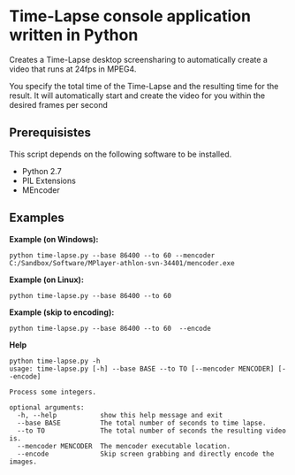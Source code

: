 Time-Lapse console application written in Python
================================================

Creates a Time-Lapse desktop screensharing to automatically
create a video that runs at 24fps in MPEG4.

You specify the total time of the Time-Lapse and the resulting
time for the result. It will automatically start and create
the video for you within the desired frames per second

Prerequisistes
--------------

This script depends on the following software to be installed.

 * Python 2.7
 * PIL Extensions
 * MEncoder

Examples
--------
**Example (on Windows):**

    python time-lapse.py --base 86400 --to 60 --mencoder C:/Sandbox/Software/MPlayer-athlon-svn-34401/mencoder.exe

**Example (on Linux):**

    python time-lapse.py --base 86400 --to 60

**Example (skip to encoding):**

    python time-lapse.py --base 86400 --to 60  --encode 


**Help**

    python time-lapse.py -h
    usage: time-lapse.py [-h] --base BASE --to TO [--mencoder MENCODER] [--encode]
    
    Process some integers.
    
    optional arguments:
      -h, --help           show this help message and exit
      --base BASE          The total number of seconds to time lapse.
      --to TO              The total number of seconds the resulting video is.
      --mencoder MENCODER  The mencoder executable location.
      --encode             Skip screen grabbing and directly encode the images.

